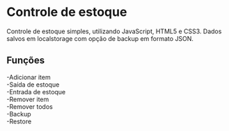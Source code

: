 # Controle de estoque

Controle de estoque simples, utilizando JavaScript, HTML5 e CSS3. 
Dados salvos em localstorage com opção de backup em formato JSON.

## Funções
-Adicionar item </br>
-Saída de estoque </br>
-Entrada de estoque </br>
-Remover item </br>
-Remover todos </br>
-Backup </br>
-Restore </br>
